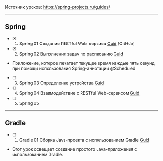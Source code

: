 Источник уроков: https://spring-projects.ru/guides/

----
## Spring

- [X] 1. Spring 01 Создание RESTful Web-сервиса [Guid](https://spring-projects.ru/guides/rest-service/) [GitHub]
- [X] 2. Spring 02 Выполнение задач по расписанию [Guid](https://spring-projects.ru/guides/scheduling-tasks/)
- Приложение, которое печатает текущее время каждые пять секунд при помощи использования Spring-аннотации @Scheduled
- [ ] 3. Spring 03 Определение устройства [Guid](https://spring-projects.ru/guides/device-detection/)
- [X] 4. Spring 04 Взаимодействие с RESTful Web-сервисом [Guid](https://spring-projects.ru/guides/consuming-rest/)
- [ ] 5. Spring 05 

----
## Gradle

- [ ] 1. Gradle 01 Сборка Java-проекта с использованием Gradle [Guid](https://spring-projects.ru/guides/gradle/) 
- Этот урок освещает создание простого Java-приложения с использованием Gradle.

